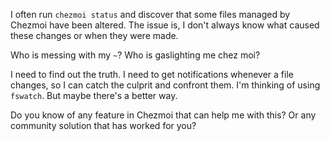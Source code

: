 I often run `chezmoi status` and discover that some files managed by Chezmoi have been altered. The issue is, I don't always know what caused these changes or when they were made.

Who is messing with my `~`? Who is gaslighting me chez moi?

I need to find out the truth. I need to get notifications whenever a file changes, so I can catch the culprit and confront them. I'm thinking of using `fswatch`. But maybe there's a better way.

Do you know of any feature in Chezmoi that can help me with this? Or any community solution that has worked for you?
